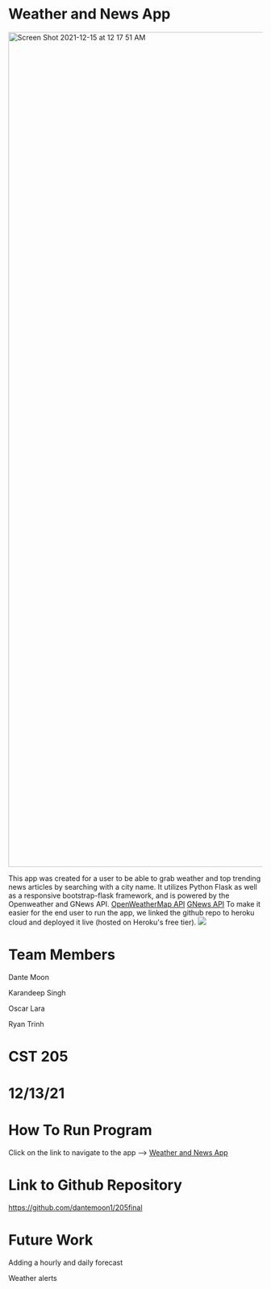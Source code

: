 # Weather and News App
<img width="1656" alt="Screen Shot 2021-12-15 at 12 17 51 AM" src="https://user-images.githubusercontent.com/54912970/146150286-3ddc9750-f2ea-4d1c-aa29-50203a9d9184.png">

This app was created for a user to be able to grab weather and top trending news articles by searching with a city name.
It utilizes Python Flask as well as a responsive bootstrap-flask framework, and is powered by the Openweather and GNews API.
[OpenWeatherMap API](https://openweathermap.org/api)
[GNews API](https://gnews.io/)
To make it easier for the end user to run the app, we linked the github repo to heroku cloud and deployed it live (hosted on Heroku's free tier).
![](https://github.com/dantemoon1/205final/blob/main/heroku.JPG)
# Team Members
Dante Moon

Karandeep Singh

Oscar Lara

Ryan Trinh

# CST 205
# 12/13/21
# How To Run Program
Click on the link to navigate to the app -->
[Weather and News App](https://weather205app.herokuapp.com/)
# Link to Github Repository
https://github.com/dantemoon1/205final
# Future Work
Adding a hourly and daily forecast

Weather alerts

